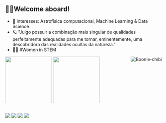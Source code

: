 ## 🖖🏼Welcome aboard!


- 🔭 Interesses: Astrofísica computacional, Machine Learning & Data Science
- 🪐 "Julgo possuir a combinação mais singular de qualidades perfeitamente adequadas para me tornar, eminentemente, uma descobridora das realidades ocultas da natureza."
- 👩‍💻 #Women in STEM

<div>
  <img height="150em" src="https://github-readme-stats.vercel.app/api?username=milhomemboonie&show_icons=true&theme=midnight-purple"/>
  <img height="150em" src="https://github-readme-stats.vercel.app/api/top-langs/?username=milhomemboonie&layout=compact&langs_count=7&theme=midnight-purple"/>
  <img align="right" alt="Boonie-chibi" src="https://media.discordapp.net/attachments/1008571102328541215/1096523011181518978/ezgif.com-gif-maker.gif?width=150&height=150">
</div>


  ##
 
<div> 
  <a href="https://www.instagram.com/milhomemboonie/" target="_blank"><img src="https://img.shields.io/badge/-Instagram-%23E4405F?style=for-the-badge&logo=instagram&logoColor=white" target="_blank"></a>
 <a href="https://letterboxd.com/potterbaozi/" target="_blank"><img src="https://img.shields.io/badge/Letterboxd-7289DA?style=for-the-badge&logo=letterboxd&logoColor=white" target="_blank"></a> 
  <a href = "mailto:brunarm99@gmail.com"><img src="https://img.shields.io/badge/-Gmail-%23333?style=for-the-badge&logo=gmail&logoColor=white" target="_blank"></a>
  <a href="https://twitter.com/potterbaozi" target="_blank"><img src="https://img.shields.io/badge/Twitter-1DA1F2?style=for-the-badge&logo=twitter&logoColor=white" target="_blank"></a> 
</div>
    

